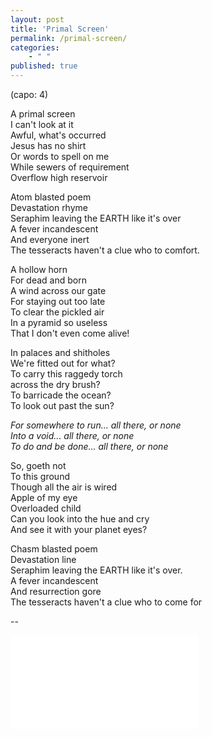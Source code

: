 ```yaml
---
layout: post
title: 'Primal Screen'
permalink: /primal-screen/
categories: 
    - " "
published: true
---
```


(capo: 4)

A primal screen  
I can't look at it  
Awful, what's occurred  
Jesus has no shirt  
Or words to spell on me  
While sewers of requirement  
Overflow high reservoir

Atom blasted poem  
Devastation rhyme  
Seraphim leaving the EARTH like it's over  
A fever incandescent  
And everyone inert  
The tesseracts haven't a clue who to comfort.

A hollow horn  
For dead and born  
A wind across our gate  
For staying out too late  
To clear the pickled air  
In a pyramid so useless  
That I don't even come alive!

In palaces and shitholes  
We're fitted out for what?  
To carry this raggedy torch  
across the dry brush?  
To barricade the ocean?  
To look out past the sun?

_For somewhere to run... all there, or none_  
_Into a void... all there, or none_  
_To do and be done... all there, or none_

So, goeth not  
To this ground  
Though all the air is wired  
Apple of my eye  
Overloaded child  
Can you look into the hue and cry  
And see it with your planet eyes?

Chasm blasted poem  
Devastation line  
Seraphim leaving the EARTH like it's over.  
A fever incandescent  
And resurrection gore  
The tesseracts haven't a clue who to come for

--

<iframe src="../assets/videos/2023-07-13-primal.mp4" frameborder="0" allowfullscreen sandbox></iframe>
